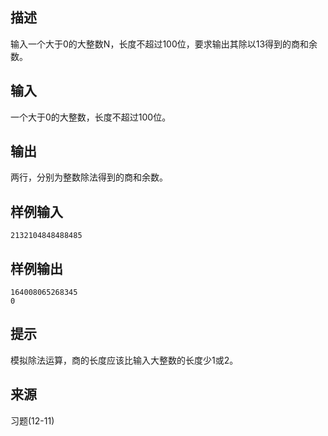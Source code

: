 ## 描述


输入一个大于0的大整数N，长度不超过100位，要求输出其除以13得到的商和余数。

## 输入


一个大于0的大整数，长度不超过100位。

## 输出


两行，分别为整数除法得到的商和余数。

## 样例输入


```
2132104848488485
```


## 样例输出


```
164008065268345
0
```


## 提示


模拟除法运算，商的长度应该比输入大整数的长度少1或2。

## 来源


习题(12-11)

